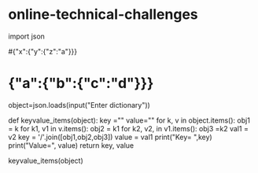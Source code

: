 # online-technical-challenges

import json

#{"x":{"y":{"z":"a"}}}
# {"a":{"b":{"c":"d"}}}
object=json.loads(input("Enter dictionary"))

def keyvalue_items(object):
    key =""
    value=""
    for k, v in object.items():
        obj1 = k
        for k1, v1 in v.items():
            obj2 = k1
            for k2, v2, in v1.items():
                obj3 =k2
                val1 = v2
    key = '/'.join([obj1,obj2,obj3])
    value = val1
    print("Key= ",key)
    print("Value=", value)
    return  key, value

keyvalue_items(object)
